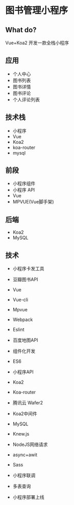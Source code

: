 # 图书管理小程序

## What do?

Vue+Koa2 开发一款全栈小程序

## 应用

- 个人中心
- 图书列表
- 图书详情
- 图书评论
- 个人评论列表

## 技术栈

- 小程序
- Vue
- Koa2
- koa-router
- mysql

## 前段

- 小程序组件
- 小程序 API
- Vue
- MPVUE(Vue脚手架)

## 后端

- Koa2
- MySQL

## 技术

- 小程序卡发工具
- 豆瓣图书API
- Vue
- Vue-cli
- Mpvue
- Webpack
- Eslint
- 百度地图API
- 组件化开发
- ES6
- 小程序API
- Koa2
- Koa-router
- 腾讯云 Wafer2
- Koa2中间件
- MySQL
- Knew.js
- NodeJS网络请求

- async+awit
- Sass
- 小程序联调
- 多表查询
- 小程序部署上线
